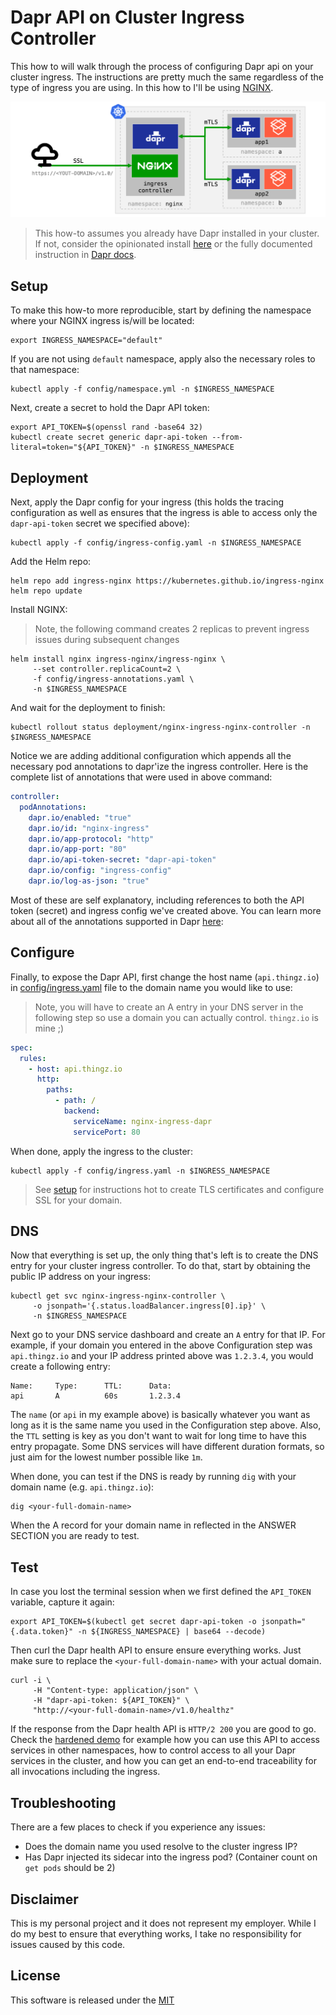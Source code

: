# Dapr API on Cluster Ingress Controller 

This how to will walk through the process of configuring Dapr api on your cluster ingress. The instructions are pretty much the same regardless of the type of ingress you are using. In this how to I'll be using [NGINX](https://nginx.org/en/).

![](img/diagram.png)

> This how-to assumes you already have Dapr installed in your cluster. If not, consider the opinionated install [here](../setup) or the fully documented instruction in [Dapr docs](https://docs.dapr.io/operations/hosting/kubernetes/).

## Setup

To make this how-to more reproducible, start by defining the namespace where your NGINX ingress is/will be located:

```shell
export INGRESS_NAMESPACE="default"
```

If you are not using `default` namespace, apply also the necessary roles to that namespace:

```shell
kubectl apply -f config/namespace.yml -n $INGRESS_NAMESPACE
```

Next, create a secret to hold the Dapr API token:

```shell
export API_TOKEN=$(openssl rand -base64 32)
kubectl create secret generic dapr-api-token --from-literal=token="${API_TOKEN}" -n $INGRESS_NAMESPACE
```

## Deployment

Next, apply the Dapr config for your ingress (this holds the tracing configuration as well as ensures that the ingress is able to access only the `dapr-api-token` secret we specified above):

```shell
kubectl apply -f config/ingress-config.yaml -n $INGRESS_NAMESPACE
```

Add the Helm repo: 

```shell
helm repo add ingress-nginx https://kubernetes.github.io/ingress-nginx
helm repo update
```

Install NGINX:

> Note, the following command creates 2 replicas to prevent ingress issues during subsequent changes

```shell
helm install nginx ingress-nginx/ingress-nginx \
     --set controller.replicaCount=2 \
     -f config/ingress-annotations.yaml \
     -n $INGRESS_NAMESPACE
```

And wait for the deployment to finish:

```shell
kubectl rollout status deployment/nginx-ingress-nginx-controller -n $INGRESS_NAMESPACE
```

Notice we are adding additional configuration which appends all the necessary pod annotations to dapr'ize the ingress controller. Here is the complete list of annotations that were used in above command:

```yaml
controller:
  podAnnotations:
    dapr.io/enabled: "true" 
    dapr.io/id: "nginx-ingress" 
    dapr.io/app-protocol: "http"
    dapr.io/app-port: "80"
    dapr.io/api-token-secret: "dapr-api-token" 
    dapr.io/config: "ingress-config"
    dapr.io/log-as-json: "true"
```

Most of these are self explanatory, including references to both the API token (secret) and ingress config we've created above. You can learn more about all of the annotations supported in Dapr [here](https://docs.dapr.io/operations/hosting/kubernetes/kubernetes-annotations/):


## Configure

Finally, to expose the Dapr API, first change the host name (`api.thingz.io`) in [config/ingress.yaml](config/ingress.yaml) file to the domain name you would like to use:

> Note, you will have to create an A entry in your DNS server in the following step so use a domain you can actually control. `thingz.io` is mine ;) 

```yaml
spec:
  rules:
    - host: api.thingz.io
      http:
        paths:
          - path: /
            backend:
              serviceName: nginx-ingress-dapr
              servicePort: 80
```

When done, apply the ingress to the cluster:

```shell
kubectl apply -f config/ingress.yaml -n $INGRESS_NAMESPACE
```

> See [setup](../setup) for instructions hot to create TLS certificates and configure SSL for your domain.

## DNS

Now that everything is set up, the only thing that's left is to create the DNS entry for your cluster ingress controller. To do that, start by obtaining the public IP address on your ingress:

```shell
kubectl get svc nginx-ingress-nginx-controller \
     -o jsonpath='{.status.loadBalancer.ingress[0].ip}' \
     -n $INGRESS_NAMESPACE
```

Next go to your DNS service dashboard and create an `A` entry for that IP. For example, if your domain you entered in the above Configuration step was `api.thingz.io` and your IP address printed above was `1.2.3.4`, you would create a following entry:

```shell
Name:     Type:      TTL:      Data:
api       A          60s       1.2.3.4
```

The `name` (or `api` in my example above) is basically whatever you want as long as it is the same name you used in the Configuration step above. Also, the `TTL` setting is key as you don't want to wait for long time to have this entry propagate. Some DNS services will have different duration formats, so just aim for the lowest number possible like `1m`.

When done, you can test if the DNS is ready by running `dig` with your domain name (e.g. `api.thingz.io`): 

```shell
dig <your-full-domain-name> 
```

When the A record for your domain name in reflected in the ANSWER SECTION you are ready to test.

## Test 

In case you lost the terminal session when we first defined the `API_TOKEN` variable, capture it again:


```shell
export API_TOKEN=$(kubectl get secret dapr-api-token -o jsonpath="{.data.token}" -n ${INGRESS_NAMESPACE} | base64 --decode)
```

Then curl the Dapr health API to ensure ensure everything works. Just make sure to replace the `<your-full-domain-name>` with your actual domain. 

```shell
curl -i \
     -H "Content-type: application/json" \
     -H "dapr-api-token: ${API_TOKEN}" \
     "http://<your-full-domain-name>/v1.0/healthz"
```

If the response from the Dapr health API is `HTTP/2 200` you are good to go. Check the [hardened demo](../hardened) for example how you can use this API to access services in other namespaces, how to control access to all your Dapr services in the cluster, and how you can get an end-to-end traceability for all invocations including the ingress. 

## Troubleshooting

There are a few places to check if you experience any issues:

* Does the domain name you used resolve to the cluster ingress IP? 
* Has Dapr injected its sidecar into the ingress pod? (Container count on `get pods` should be 2)


## Disclaimer

This is my personal project and it does not represent my employer. While I do my best to ensure that everything works, I take no responsibility for issues caused by this code.

## License

This software is released under the [MIT](../LICENSE)
